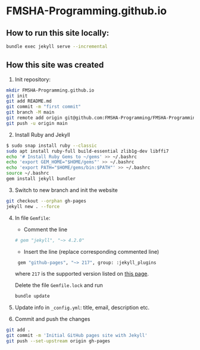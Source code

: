 # FMSHA-Programming.github.io

## How to run this site locally:

```bash
bundle exec jekyll serve --incremental
```

## How this site was created

1. Init repository:

```bash
mkdir FMSHA-Programming.github.io
git init
git add README.md
git commit -m "first commit"
git branch -M main
git remote add origin git@github.com:FMSHA-Programming/FMSHA-Programming.github.io.git
git push -u origin main
```

2. Install Ruby and Jekyll

```bash
$ sudo snap install ruby --classic
sudo apt install ruby-full build-essential zlib1g-dev libffi7
echo '# Install Ruby Gems to ~/gems' >> ~/.bashrc
echo 'export GEM_HOME="$HOME/gems"' >> ~/.bashrc
echo 'export PATH="$HOME/gems/bin:$PATH"' >> ~/.bashrc
source ~/.bashrc
gem install jekyll bundler
```

3. Switch to new branch and init the website

```bash
git checkout --orphan gh-pages
jekyll new . --force
```

4. In file `Gemfile`:
   * Comment the line
   ```bash
   # gem "jekyll", "~> 4.2.0"
   ```
   * Insert the line (replace corresponding commented line)
   ```bash
    gem "github-pages", "~> 217", group: :jekyll_plugins
   ```
   where `217` is the supported version listed on [this page](https://pages.github.com/versions/).

   Delete the file `Gemfile.lock` and run

   ```bash
   bundle update
   ```
5. Update info in `_config.yml`: title, email, description etc.
6. Commit and push the changes

```bash
git add .
git commit -m 'Initial GitHub pages site with Jekyll'
git push --set-upstream origin gh-pages
```
